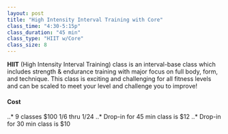```yaml
---
layout: post
title: "High Intensity Interval Training with Core"
class_time: "4:30-5:15p"
class_duration: "45 min"
class_type: "HIIT w/Core"
class_size: 8
---
```

**HIIT** (High Intensity Interval Training) class is an interval-base class which includes strength & endurance training with major focus on full body, form, and technique. This class is exciting and challenging for all fitness levels and can be scaled to meet your level and challenge you to improve!

#### Cost
..* 9 classes $100 1/6 thru 1/24
..* Drop-in for 45 min class is $12
..* Drop-in for 30 min class is $10